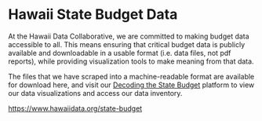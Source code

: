 # Hawaii State Budget Data
At the Hawaii Data Collaborative, we are committed to making budget data accessible to all. This means ensuring that critical budget data is publicly available and downloadable in a usable format (i.e. data files, not pdf reports), while providing visualization tools to make meaning from that data.

The files that we have scraped into a machine-readable format are available for download here, and visit our <a href="https://www.hawaiidata.org/state-budget" target="_blank">Decoding the State Budget</a> platform to view our data visualizations and access our data inventory.

https://www.hawaiidata.org/state-budget
